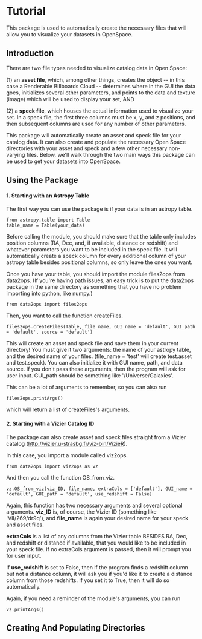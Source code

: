 # Tutorial

This package is used to automatically create the necessary files that will allow you to visualize your datasets in OpenSpace.

## Introduction
There are two file types needed to visualize catalog data in Open Space: 

(1) an **asset file**, which, among other things, creates the object -- in this case a Renderable Billboards Cloud -- determines where in the GUI the data goes, initializes several other parameters, and points to the data and texture (image) which will be used to display your set, AND

(2) a **speck file**, which houses the actual information used to visualize your set. In a speck file, the first three columns must be x, y, and z positions, and then subsequent columns are used for any number of other parameters.

This package will automatically create an asset and speck file for your catalog data. It can also create and populate the necessary Open Space directories with your asset and speck and a few other necessary non-varying files. Below, we'll walk through the two main ways this package can be used to get your datasets into OpenSpace.

## Using the Package

#### 1. Starting with an Astropy Table

The first way you can use the package is if your data is in an astropy table. 
```
from astropy.table import Table
table_name = Table(your_data)
```
Before calling the module,  you should make sure that the table only includes position columns (RA, Dec, and, if available, distance or redshift) and whatever parameters you want to be included in the speck file. It will automatically create a speck column for every additional column of your astropy table besides positional columns, so only leave the ones you want.

Once you have your table, you should import the module files2ops from data2ops. (If you're having path issues, an easy trick is to put the data2ops package in the same directory as something that you have no problem importing into python, like numpy.)

```
from data2ops import files2ops
```
Then, you want to call the function createFiles.
```
files2ops.createFiles(Table, file_name, GUI_name = 'default', GUI_path = 'default', source = 'default')
```
This will create an asset and speck file and save them in your current directory! You must give it two arguments: the name of your astropy table, and the desired name of your files. (file_name = 'test' will create test.asset and test.speck). You can also initialize it with GUI name, path, and data source. If you don't pass these arguments, then the program will ask for user input. GUI_path should be something like '/Universe/Galaxies'. 

This can be a lot of arguments to remember, so you can also run

```
files2ops.printArgs()
```
which  will return a list of createFiles's arguments. 

#### 2. Starting with a Vizier Catalog ID

The package can also create asset and speck files straight from a Vizier catalog (http://vizier.u-strasbg.fr/viz-bin/VizieR).

In this case, you import a module called viz2ops.

```
from data2ops import viz2ops as vz
```
And then you call the function OS_from_viz.

```
vz.OS_from_viz(viz_ID, file_name, extraCols = ['default'], GUI_name = 'default', GUI_path = 'default', use_redshift = False)
```
Again, this function has two necessary arguments and several optional arguments. **viz_ID** is, of course, the Vizier ID (something like 'VII/269/dr9q'), and **file_name** is again your desired name for your speck and asset files. 

**extraCols** is a list of any columns from the Vizier table BESIDES RA, Dec, and redshift or distance if available, that you would like to be included in your speck file. If no extraCols argument is passed, then it will prompt you for user input. 

If **use_redshift** is set to False, then if the program finds a redshift column but not a distance column, it will ask you if you'd like it to create a distance column from those redshifts. If you set it to True, then it will do so automatically.

Again, if you need a reminder of the module's arguments, you can run

```
vz.printArgs()
```

## Creating And Populating Directories
